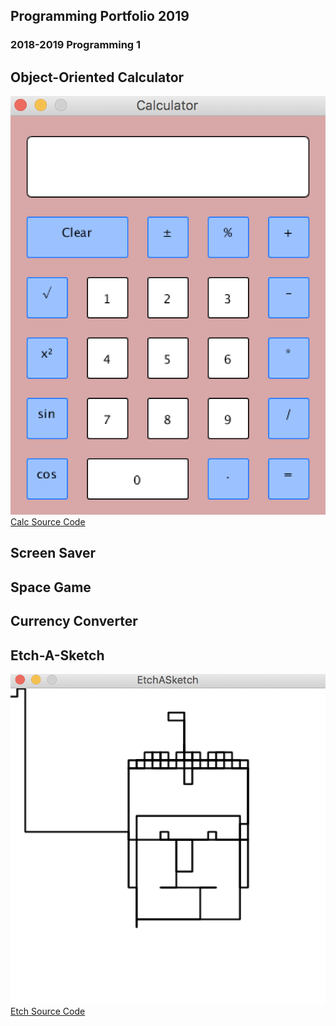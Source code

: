 ## Programming Portfolio 2019
### 2018-2019 Programming 1
## Object-Oriented Calculator
![Calculator](https://github.com/TylerGale1023/ProgrammingPortfolio2019/blob/master/Calculator/calcscreen.png)
[Calc Source Code](https://github.com/TylerGale1023/ProgrammingPortfolio2019/blob/master/Calculator/Calculator%202.zip)
## Screen Saver 

## Space Game

## Currency Converter

## Etch-A-Sketch
![EtchASketch](https://github.com/TylerGale1023/ProgrammingPortfolio2019/blob/master/EtchASketch/etchasketch.png)
[   Etch Source Code](https://github.com/TylerGale1023/ProgrammingPortfolio2019/blob/master/EtchASketch/EtchASketch.pde.zip)
